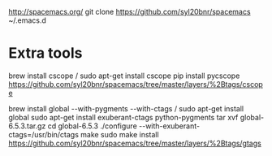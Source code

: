 http://spacemacs.org/
git clone https://github.com/syl20bnr/spacemacs ~/.emacs.d

# Extra tools

brew install cscope / sudo apt-get install cscope 
pip install pycscope
https://github.com/syl20bnr/spacemacs/tree/master/layers/%2Btags/cscope

brew install global --with-pygments --with-ctags
/
sudo apt-get install global
sudo apt-get install exuberant-ctags python-pygments
tar xvf global-6.5.3.tar.gz
cd global-6.5.3
./configure --with-exuberant-ctags=/usr/bin/ctags
make
sudo make install
https://github.com/syl20bnr/spacemacs/tree/master/layers/%2Btags/gtags
